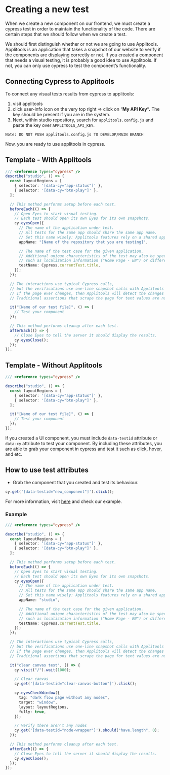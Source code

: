 # Creating a new test

When we create a new component on our frontend, we must create a cypress test in order to maintain the functionality of the code. There are certain steps that we should follow when we create a test.

We should first distinguish whether or not we are going to use Applitools. Applitools is an application that takes a snapshot of our website to verify if the components are displaying correctly or not.
If you created a component that needs a visual testing, it is probably a good idea to use Applitools. If not, you can only use cypress to test the component’s functionality.

## Connecting Cypress to Applitools

To connect any visual tests results from cypress to applitools:

1. visit applitools
2. click user-info icon on the very top right ⇒ click on “**My API Key”.** The key should be present if you are in the system.
3. Next, within studio repository, search for `applitools.config.js` and paste the key over `APPLITOOLS_API_KEY`.

`Note: DO NOT PUSH applitools.config.js TO DEVELOP/MAIN BRANCH`

Now, you are ready to use applitools in cypress.

## Template - With Applitools

```ts
/// <reference types="cypress" />
describe("studio", () => {
  const layoutRegions = [
    { selector: '[data-cy="app-status"]' },
    { selector: '[data-cy="btn-play"]' },
  ];

  // This method performs setup before each test.
  beforeEach(() => {
    // Open Eyes to start visual testing.
    // Each test should open its own Eyes for its own snapshots.
    cy.eyesOpen({
      // The name of the application under test.
      // All tests for the same app should share the same app name.
      // Set this name wisely: Applitools features rely on a shared app name across tests.
      appName: "[Name of the repository that you are testing]",

      // The name of the test case for the given application.
      // Additional unique characteristics of the test may also be specified as part of the test name,
      // such as localization information ("Home Page - EN") or different user permissions ("Login by admin").
      testName: Cypress.currentTest.title,
    });
  });

  // The interactions use typical Cypress calls,
  // but the verifications use one-line snapshot calls with Applitools Eyes.
  // If the page ever changes, then Applitools will detect the changes and highlight them in the Eyes Test Manager.
  // Traditional assertions that scrape the page for text values are not needed here.

  it("[Name of our test file]", () => {
    // Test your component
  });

  // This method performs cleanup after each test.
  afterEach(() => {
    // Close Eyes to tell the server it should display the results.
    cy.eyesClose();
  });
});
```

## Template - Without Applitools

```ts
/// <reference types="cypress" />

describe("studio", () => {
  const layoutRegions = [
    { selector: '[data-cy="app-status"]' },
    { selector: '[data-cy="btn-play"]' },
  ];

  it("[Name of our test file]", () => {
    // Test your component
  });
});
```

If you created a UI component, you must include `data-testid` attribute or `data-cy` attribute to test your component. By including these attributes, you are able to grab your component in cypress and test it such as click, hover, and etc.

## How to use test attributes

- Grab the component that you created and test its behaviour.

```ts
cy.get('[data-testid="new_component"]').click();
```

For more information, visit [here](https://docs.cypress.io/guides/end-to-end-testing/writing-your-first-end-to-end-test) and check our example.

### Example

```ts
/// <reference types="cypress" />

describe("studio", () => {
  const layoutRegions = [
    { selector: '[data-cy="app-status"]' },
    { selector: '[data-cy="btn-play"]' },
  ];

  // This method performs setup before each test.
  beforeEach(() => {
    // Open Eyes to start visual testing.
    // Each test should open its own Eyes for its own snapshots.
    cy.eyesOpen({
      // The name of the application under test.
      // All tests for the same app should share the same app name.
      // Set this name wisely: Applitools features rely on a shared app name across tests.
      appName: "studio",

      // The name of the test case for the given application.
      // Additional unique characteristics of the test may also be specified as part of the test name,
      // such as localization information ("Home Page - EN") or different user permissions ("Login by admin").
      testName: Cypress.currentTest.title,
    });
  });

  // The interactions use typical Cypress calls,
  // but the verifications use one-line snapshot calls with Applitools Eyes.
  // If the page ever changes, then Applitools will detect the changes and highlight them in the Eyes Test Manager.
  // Traditional assertions that scrape the page for text values are not needed here.

  it("clear canvas test", () => {
    cy.visit("/").wait(1000);

    // Clear canvas
    cy.get('[data-testid="clear-canvas-button"]').click();

    cy.eyesCheckWindow({
      tag: "dark flow page without any nodes",
      target: "window",
      layout: layoutRegions,
      fully: true,
    });

    // Verify there aren't any nodes
    cy.get('[data-testid="node-wrapper"]').should("have.length", 0);
  });

  // This method performs cleanup after each test.
  afterEach(() => {
    // Close Eyes to tell the server it should display the results.
    cy.eyesClose();
  });
});
```
